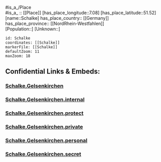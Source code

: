 ﻿---
location: [51.52,7.08] 
mapzoom: [7,12] 
mapmarker: city 
type: City
tags:
- geo/City


SpocWebEntityId: 33992
isDeleted: false
confidential: public

---
#is_a_/Place  
#is_a_ :: [[Place]] 
[has_place_longitude::7.08] 
[has_place_latitude::51.52] 
[name::Schalke] 
has_place_country:: [[Germany]]  
has_place_province:: [[NordRhein-Westfahlen]]  
[Population::] 
[Unknown::] 


```leaflet
id: Schalke
coordinates: [[Schalke]] 
markerFile: [[Schalke]] 
defaultZoom: 11 
maxZoom: 18
```


## Confidential Links & Embeds: 

### [Schalke,Gelsenkirchen](/_public/Earth/Continent/Europe/Europe~Central/Germany/Germany~West/Nord_Rhein-Westfalen/counties~NW/Gelsenkirchen/Schalke,Gelsenkirchen.md) 

### [Schalke,Gelsenkirchen.internal](/_internal/Earth/Continent/Europe/Europe~Central/Germany/Germany~West/Nord_Rhein-Westfalen/counties~NW/Gelsenkirchen/Schalke,Gelsenkirchen.internal.md) 

### [Schalke,Gelsenkirchen.protect](/_protect/Earth/Continent/Europe/Europe~Central/Germany/Germany~West/Nord_Rhein-Westfalen/counties~NW/Gelsenkirchen/Schalke,Gelsenkirchen.protect.md) 

### [Schalke,Gelsenkirchen.private](/_private/Earth/Continent/Europe/Europe~Central/Germany/Germany~West/Nord_Rhein-Westfalen/counties~NW/Gelsenkirchen/Schalke,Gelsenkirchen.private.md) 

### [Schalke,Gelsenkirchen.personal](/_personal/Earth/Continent/Europe/Europe~Central/Germany/Germany~West/Nord_Rhein-Westfalen/counties~NW/Gelsenkirchen/Schalke,Gelsenkirchen.personal.md) 

### [Schalke,Gelsenkirchen.secret](/_secret/Earth/Continent/Europe/Europe~Central/Germany/Germany~West/Nord_Rhein-Westfalen/counties~NW/Gelsenkirchen/Schalke,Gelsenkirchen.secret.md) 
